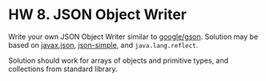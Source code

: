 # HW 8. JSON Object Writer

Write your own JSON Object Writer similar to [google/gson][1].
Solution may be based on [javax.json][2], [json-simple][3],
and ```java.lang.reflect```.

Solution should work for arrays of objects and primitive types,
and collections from standard library.

[1]: https://github.com/google/gson
[2]: https://mvnrepository.com/artifact/org.glassfish/javax.json
[3]: https://mvnrepository.com/artifact/com.googlecode.json-simple/json-simple
